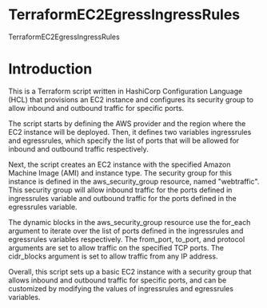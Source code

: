 # TerraformEC2EgressIngressRules
 TerraformEC2EgressIngressRules

# Introduction
This is a Terraform script written in HashiCorp Configuration Language (HCL) that provisions an EC2 instance and configures its security group to allow inbound and outbound traffic for specific ports.

The script starts by defining the AWS provider and the region where the EC2 instance will be deployed. Then, it defines two variables ingressrules and egressrules, which specify the list of ports that will be allowed for inbound and outbound traffic respectively.

Next, the script creates an EC2 instance with the specified Amazon Machine Image (AMI) and instance type. The security group for this instance is defined in the aws_security_group resource, named "webtraffic". This security group will allow inbound traffic for the ports defined in ingressrules variable and outbound traffic for the ports defined in the egressrules variable.

The dynamic blocks in the aws_security_group resource use the for_each argument to iterate over the list of ports defined in the ingressrules and egressrules variables respectively. The from_port, to_port, and protocol arguments are set to allow traffic on the specified TCP ports. The cidr_blocks argument is set to allow traffic from any IP address.

Overall, this script sets up a basic EC2 instance with a security group that allows inbound and outbound traffic for specific ports, and can be customized by modifying the values of ingressrules and egressrules variables.
